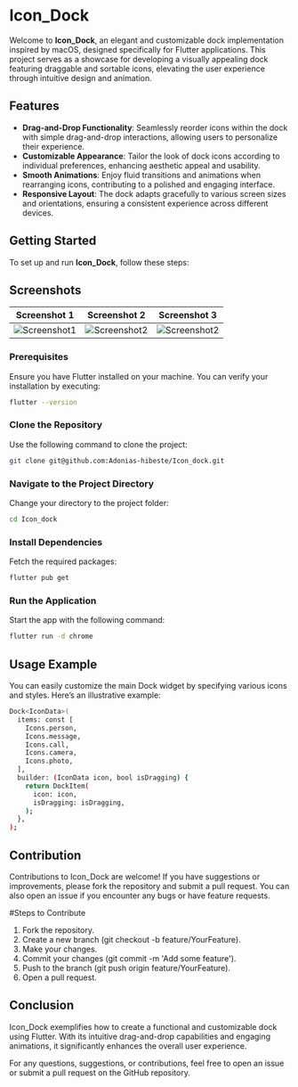 # Icon_Dock

Welcome to **Icon_Dock**, an elegant and customizable dock implementation inspired by macOS, designed specifically for Flutter applications. This project serves as a showcase for developing a visually appealing dock featuring draggable and sortable icons, elevating the user experience through intuitive design and animation.

## Features

- **Drag-and-Drop Functionality**: Seamlessly reorder icons within the dock with simple drag-and-drop interactions, allowing users to personalize their experience.
- **Customizable Appearance**: Tailor the look of dock icons according to individual preferences, enhancing aesthetic appeal and usability.
- **Smooth Animations**: Enjoy fluid transitions and animations when rearranging icons, contributing to a polished and engaging interface.
- **Responsive Layout**: The dock adapts gracefully to various screen sizes and orientations, ensuring a consistent experience across different devices.

## Getting Started

To set up and run **Icon_Dock**, follow these steps:

## Screenshots

| Screenshot 1 | Screenshot 2 | Screenshot 3 |
|--------------|--------------|--------------|
 ![Screenshot1](https://github.com/Adonias-hibeste/Flash_Card_Quiz-app/blob/main/photo_2024-11-05_00-52-02%20(2).jpg) | ![Screenshot2](https://github.com/Adonias-hibeste/Flash_Card_Quiz-app/blob/main/photo_2024-11-05_00-52-02.jpg) |  ![Screenshot2](https://github.com/Adonias-hibeste/Flash_Card_Quiz-app/blob/main/photo_2024-11-05_00-52-28.jpg)
### Prerequisites

Ensure you have Flutter installed on your machine. You can verify your installation by executing:

```bash
flutter --version
```
### Clone the Repository

Use the following command to clone the project:

```bash
git clone git@github.com:Adonias-hibeste/Icon_dock.git
```
### Navigate to the Project Directory

Change your directory to the project folder:

```bash
cd Icon_dock
```
### Install Dependencies

Fetch the required packages:

```bash
flutter pub get
```
### Run the Application

Start the app with the following command:
```bash
flutter run -d chrome
```
## Usage Example

You can easily customize the main Dock widget by specifying various icons and styles. Here’s an illustrative example:
```bash
Dock<IconData>(
  items: const [
    Icons.person,
    Icons.message,
    Icons.call,
    Icons.camera,
    Icons.photo,
  ],
  builder: (IconData icon, bool isDragging) {
    return DockItem(
      icon: icon,
      isDragging: isDragging,
    );
  },
);

```
## Contribution
Contributions to Icon_Dock are welcome! If you have suggestions or improvements, please fork the repository and submit a pull request. You can also open an issue if you encounter any bugs or have feature requests.

#Steps to Contribute
1. Fork the repository.
2. Create a new branch (git checkout -b feature/YourFeature).
3. Make your changes.
4. Commit your changes (git commit -m 'Add some feature').
5. Push to the branch (git push origin feature/YourFeature).
6. Open a pull request.


## Conclusion
Icon_Dock exemplifies how to create a functional and customizable dock using Flutter. With its intuitive drag-and-drop capabilities and engaging animations, it significantly enhances the overall user experience.

For any questions, suggestions, or contributions, feel free to open an issue or submit a pull request on the GitHub repository.

